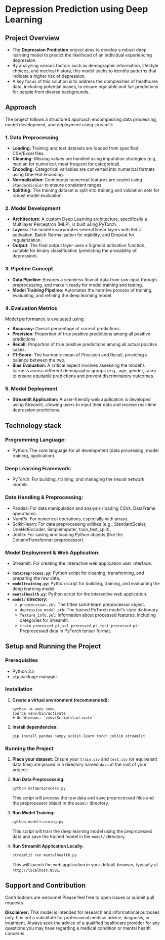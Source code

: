 # Depression Prediction using Deep Learning

## Project Overview

- The **Depression Prediction** project aims to develop a robust deep learning model to predict the likelihood of an individual experiencing depression.
- By analyzing various factors such as demographic information, lifestyle choices, and medical history, this model seeks to identify patterns that indicate a higher risk of depression.
- A key focus of this solution is to address the complexities of healthcare data, including potential biases, to ensure equitable and fair predictions for people from diverse backgrounds.

## Approach

The project follows a structured approach encompassing data processing, model development, and deployment using streamlit:

### 1. Data Preprocessing

* **Loading:** Training and test datasets are loaded from specified CSV/Excel files.
* **Cleaning:** Missing values are handled using imputation strategies (e.g., median for numerical, most frequent for categorical).
* **Encoding:** Categorical variables are converted into numerical formats using One-Hot Encoding.
* **Normalization:** Continuous numerical features are scaled using `StandardScaler` to ensure consistent ranges.
* **Splitting:** The training dataset is split into training and validation sets for robust model evaluation.

### 2. Model Development

* **Architecture:** A custom Deep Learning architecture, specifically a Multilayer Perceptron (MLP), is built using PyTorch.
* **Layers:** The model incorporates several linear layers with ReLU activation, Batch Normalization for stability, and Dropout for regularization.
* **Output:** The final output layer uses a Sigmoid activation function, suitable for binary classification (predicting the probability of depression).

### 3. Pipeline Concept

* **Data Pipeline:** Ensures a seamless flow of data from raw input through preprocessing, and make it ready for model training and testing.
* **Model Training Pipeline:** Automates the iterative process of training, evaluating, and refining the deep learning model.

### 4. Evaluation Metrics

Model performance is evaluated using:

* **Accuracy:** Overall percentage of correct predictions.
* **Precision:** Proportion of true positive predictions among all positive predictions.
* **Recall:** Proportion of true positive predictions among all actual positive cases.
* **F1-Score:** The harmonic mean of Precision and Recall, providing a balance between the two.
* **Bias Evaluation:** A critical aspect involves assessing the model's fairness across different demographic groups (e.g., age, gender, race) to ensure equitable predictions and prevent discriminatory outcomes.

### 5. Model Deployment

* **Streamlit Application:** A user-friendly web application is developed using Streamlit, allowing users to input their data and receive real-time depression predictions.

## Technology stack
### Programming Language:
- Python: The core language for all development (data processing, model training, application).

### Deep Learning Framework:
- PyTorch: For building, training, and managing the neural network models.

### Data Handling & Preprocessing:
- Pandas: For data manipulation and analysis (loading CSVs, DataFrame operations).
- NumPy: For numerical operations, especially with arrays.
- Scikit-learn: For data preprocessing utilities (e.g., StandardScaler, OneHotEncoder, SimpleImputer, train_test_split).
- Joblib: For saving and loading Python objects (like the ColumnTransformer preprocessor).

### Model Deployment & Web Application:
- Streamlit: For creating the interactive web application user interface.

* **`datapreprocess.py`:** Python script for cleaning, transforming, and preparing the raw data.
* **`modeltraining.py`:** Python script for building, training, and evaluating the deep learning model.
* **`mentalhealth.py`:** Python script for the interactive web application.
* **`model/` directory:**
    * `preprocessor.pkl`: The fitted scikit-learn preprocessor object.
    * `depression_model.pth`: The trained PyTorch model's state dictionary.
    * `feature_info.pkl`: Information about processed features, including categories for Streamlit.
    * `train_processed.pt`, `val_processed.pt`, `test_processed.pt`: Preprocessed data in PyTorch tensor format.

## Setup and Running the Project

### Prerequisites

* Python 3.x
* `pip` package manager

### Installation

1.  **Create a virtual environment (recommended):**
    ```
    python -m venv venv
    source venv/bin/activate
    # On Windows: `venv\Scripts\activate` 
    ```
2.  **Install dependencies:**
    ```
    pip install pandas numpy scikit-learn torch joblib streamlit
    ```

### Running the Project

1.  **Place your dataset:**
    Ensure your `train.csv` and `test.csv` (or equivalent data files) are placed in a directory named `data` at the root of your project:

2.  **Run Data Preprocessing:**
    ```bash
    python datapreprocess.py
    ```
    This script will process the raw data and save preprocessed files and the preprocessor object in the `model/` directory.

3.  **Run Model Training:**
    ```bash
    python modeltraining.py
    ```
    This script will train the deep learning model using the preprocessed data and save the trained model in the `model/` directory.

4.  **Run Streamlit Application Locally:**
    ```bash
    streamlit run mentalhealth.py
    ```
    This will launch the web application in your default browser, typically at `http://localhost:8501`.

## Support and Contribution

Contributions are welcome! Please feel free to open issues or submit pull requests.

**Disclaimer:** This model is intended for research and informational purposes only. It is not a substitute for professional medical advice, diagnosis, or treatment. Always seek the advice of a qualified healthcare provider for any questions you may have regarding a medical condition or mental health concerns.
